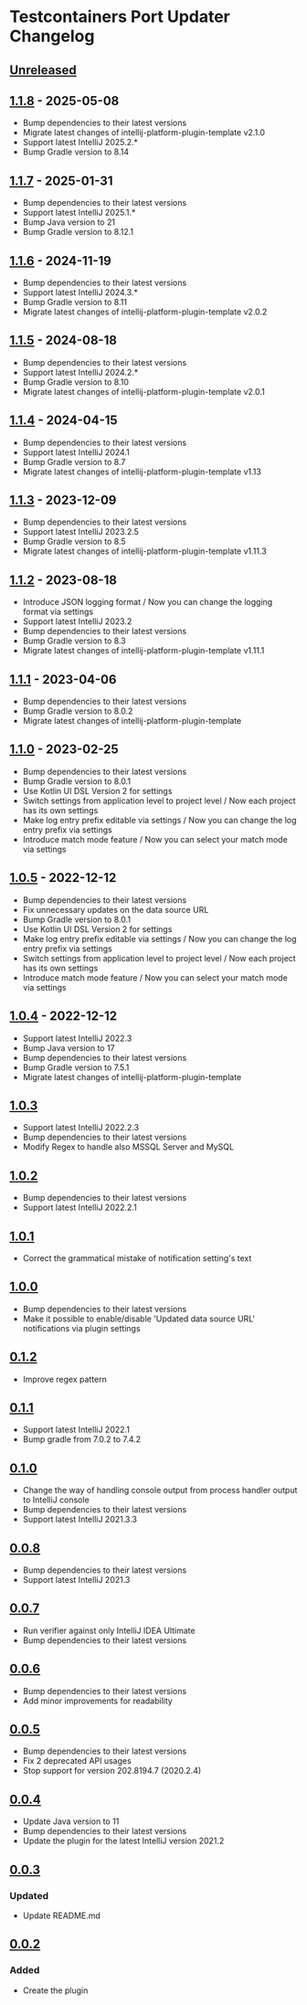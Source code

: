 # Testcontainers Port Updater Changelog

## [Unreleased]

## [1.1.8] - 2025-05-08

- Bump dependencies to their latest versions
- Migrate latest changes of intellij-platform-plugin-template v2.1.0
- Support latest IntelliJ 2025.2.*
- Bump Gradle version to 8.14

## [1.1.7] - 2025-01-31

- Bump dependencies to their latest versions
- Support latest IntelliJ 2025.1.*
- Bump Java version to 21
- Bump Gradle version to 8.12.1

## [1.1.6] - 2024-11-19

- Bump dependencies to their latest versions
- Support latest IntelliJ 2024.3.*
- Bump Gradle version to 8.11
- Migrate latest changes of intellij-platform-plugin-template v2.0.2

## [1.1.5] - 2024-08-18

- Bump dependencies to their latest versions
- Support latest IntelliJ 2024.2.*
- Bump Gradle version to 8.10
- Migrate latest changes of intellij-platform-plugin-template v2.0.1

## [1.1.4] - 2024-04-15

- Bump dependencies to their latest versions
- Support latest IntelliJ 2024.1
- Bump Gradle version to 8.7
- Migrate latest changes of intellij-platform-plugin-template v1.13

## [1.1.3] - 2023-12-09

- Bump dependencies to their latest versions
- Support latest IntelliJ 2023.2.5
- Bump Gradle version to 8.5
- Migrate latest changes of intellij-platform-plugin-template v1.11.3

## [1.1.2] - 2023-08-18

- Introduce JSON logging format / Now you can change the logging format via settings
- Support latest IntelliJ 2023.2
- Bump dependencies to their latest versions
- Bump Gradle version to 8.3
- Migrate latest changes of intellij-platform-plugin-template v1.11.1

## [1.1.1] - 2023-04-06

- Bump dependencies to their latest versions
- Bump Gradle version to 8.0.2
- Migrate latest changes of intellij-platform-plugin-template

## [1.1.0] - 2023-02-25

- Bump dependencies to their latest versions
- Bump Gradle version to 8.0.1
- Use Kotlin UI DSL Version 2 for settings
- Switch settings from application level to project level / Now each project has its own settings
- Make log entry prefix editable via settings / Now you can change the log entry prefix via settings
- Introduce match mode feature / Now you can select your match mode via settings

## [1.0.5] - 2022-12-12

- Bump dependencies to their latest versions
- Fix unnecessary updates on the data source URL
- Bump Gradle version to 8.0.1
- Use Kotlin UI DSL Version 2 for settings
- Make log entry prefix editable via settings / Now you can change the log entry prefix via settings
- Switch settings from application level to project level / Now each project has its own settings
- Introduce match mode feature / Now you can select your match mode via settings

## [1.0.4] - 2022-12-12

- Support latest IntelliJ 2022.3
- Bump Java version to 17
- Bump dependencies to their latest versions
- Bump Gradle version to 7.5.1
- Migrate latest changes of intellij-platform-plugin-template

## [1.0.3]

- Support latest IntelliJ 2022.2.3
- Bump dependencies to their latest versions
- Modify Regex to handle also MSSQL Server and MySQL

## [1.0.2]

- Bump dependencies to their latest versions
- Support latest IntelliJ 2022.2.1

## [1.0.1]

- Correct the grammatical mistake of notification setting's text

## [1.0.0]

- Bump dependencies to their latest versions
- Make it possible to enable/disable 'Updated data source URL' notifications via plugin settings

## [0.1.2]

- Improve regex pattern

## [0.1.1]

- Support latest IntelliJ 2022.1
- Bump gradle from 7.0.2 to 7.4.2

## [0.1.0]

- Change the way of handling console output from process handler output to IntelliJ console
- Bump dependencies to their latest versions
- Support latest IntelliJ 2021.3.3

## [0.0.8]

- Bump dependencies to their latest versions
- Support latest IntelliJ 2021.3

## [0.0.7]

- Run verifier against only IntelliJ IDEA Ultimate
- Bump dependencies to their latest versions

## [0.0.6]

- Bump dependencies to their latest versions
- Add minor improvements for readability

## [0.0.5]

- Bump dependencies to their latest versions
- Fix 2 deprecated API usages
- Stop support for version 202.8194.7 (2020.2.4)

## [0.0.4]

- Update Java version to 11
- Bump dependencies to their latest versions
- Update the plugin for the latest IntelliJ version 2021.2

## [0.0.3]

### Updated

- Update README.md

## [0.0.2]

### Added

- Create the plugin

[Unreleased]: https://github.com/yusufugurozbek/testcontainers-port-updater/compare/v1.1.8...HEAD
[1.1.8]: https://github.com/yusufugurozbek/testcontainers-port-updater/compare/v1.1.7...v1.1.8
[1.1.7]: https://github.com/yusufugurozbek/testcontainers-port-updater/compare/v1.1.6...v1.1.7
[1.1.6]: https://github.com/yusufugurozbek/testcontainers-port-updater/compare/v1.1.5...v1.1.6
[1.1.5]: https://github.com/yusufugurozbek/testcontainers-port-updater/compare/v1.1.4...v1.1.5
[1.1.4]: https://github.com/yusufugurozbek/testcontainers-port-updater/compare/v1.1.3...v1.1.4
[1.1.3]: https://github.com/yusufugurozbek/testcontainers-port-updater/compare/v1.1.2...v1.1.3
[1.1.2]: https://github.com/yusufugurozbek/testcontainers-port-updater/compare/v1.1.1...v1.1.2
[1.1.1]: https://github.com/yusufugurozbek/testcontainers-port-updater/compare/v1.1.0...v1.1.1
[1.1.0]: https://github.com/yusufugurozbek/testcontainers-port-updater/compare/v1.0.5...v1.1.0
[1.0.5]: https://github.com/yusufugurozbek/testcontainers-port-updater/compare/v1.0.4...v1.0.5
[1.0.4]: https://github.com/yusufugurozbek/testcontainers-port-updater/compare/v1.0.3...v1.0.4
[1.0.3]: https://github.com/yusufugurozbek/testcontainers-port-updater/compare/v1.0.2...v1.0.3
[1.0.2]: https://github.com/yusufugurozbek/testcontainers-port-updater/compare/v1.0.1...v1.0.2
[1.0.1]: https://github.com/yusufugurozbek/testcontainers-port-updater/compare/v1.0.0...v1.0.1
[1.0.0]: https://github.com/yusufugurozbek/testcontainers-port-updater/compare/v0.1.2...v1.0.0
[0.1.2]: https://github.com/yusufugurozbek/testcontainers-port-updater/compare/v0.1.1...v0.1.2
[0.1.1]: https://github.com/yusufugurozbek/testcontainers-port-updater/compare/v0.1.0...v0.1.1
[0.1.0]: https://github.com/yusufugurozbek/testcontainers-port-updater/compare/v0.0.8...v0.1.0
[0.0.8]: https://github.com/yusufugurozbek/testcontainers-port-updater/compare/v0.0.7...v0.0.8
[0.0.7]: https://github.com/yusufugurozbek/testcontainers-port-updater/compare/v0.0.6...v0.0.7
[0.0.6]: https://github.com/yusufugurozbek/testcontainers-port-updater/compare/v0.0.5...v0.0.6
[0.0.5]: https://github.com/yusufugurozbek/testcontainers-port-updater/compare/v0.0.4...v0.0.5
[0.0.4]: https://github.com/yusufugurozbek/testcontainers-port-updater/compare/v0.0.3...v0.0.4
[0.0.3]: https://github.com/yusufugurozbek/testcontainers-port-updater/compare/v0.0.2...v0.0.3
[0.0.2]: https://github.com/yusufugurozbek/testcontainers-port-updater/commits/v0.0.2
